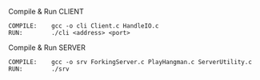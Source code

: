 Compile & Run CLIENT

	COMPILE:	gcc -o cli Client.c HandleIO.c
	RUN:		./cli <address> <port>


Compile & Run SERVER


	COMPILE: 	gcc -o srv ForkingServer.c PlayHangman.c ServerUtility.c
	RUN:		./srv

